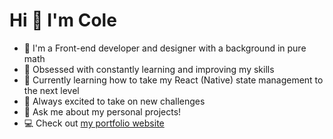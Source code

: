 # Hi 👋 I'm Cole

- 🔭 I'm a Front-end developer and designer with a background in pure math
- 🚀 Obsessed with constantly learning and improving my skills
- 🌱 Currently learning how to take my React (Native) state management to the next level
- 🧗 Always excited to take on new challenges
- 💬 Ask me about my personal projects!
- 💻 Check out [my portfolio website](https://colecharb.com)
